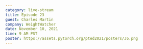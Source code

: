```yaml
---
category: live-stream
title: Episode 23
guest: Charles Martin 
company: WeightWatcher
date: November 10, 2021
time: 9 AM PST
poster: https://assets.pytorch.org/pted2021/posters/J6.png
---
```

